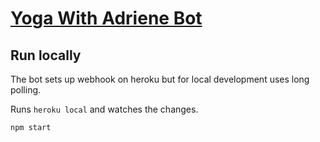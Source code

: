 # [Yoga With Adriene Bot](http://t.me/YogaWithAdrieneBot)

## Run locally

The bot sets up webhook on heroku but for local development uses long polling.

Runs `heroku local` and watches the changes.

```
npm start
```
